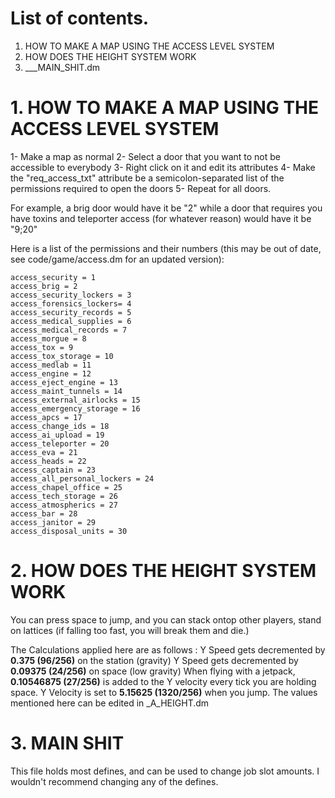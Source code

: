 # List of contents.
1. HOW TO MAKE A MAP USING THE ACCESS LEVEL SYSTEM
2. HOW DOES THE HEIGHT SYSTEM WORK
3. ___MAIN_SHIT.dm

# 1. HOW TO MAKE A MAP USING THE ACCESS LEVEL SYSTEM
1- Make a map as normal
2- Select a door that you want to not be accessible to everybody
3- Right click on it and edit its attributes
4- Make the "req_access_txt" attribute be a semicolon-separated list of the permissions required to open the doors
5- Repeat for all doors.

For example, a brig door would have it be "2" while a door that requires you have toxins and teleporter access (for whatever reason) would have it be "9;20"

Here is a list of the permissions and their numbers (this may be out of date, see code/game/access.dm for an updated version):

	access_security = 1
	access_brig = 2
	access_security_lockers = 3
	access_forensics_lockers= 4
	access_security_records = 5
	access_medical_supplies = 6
	access_medical_records = 7
	access_morgue = 8
	access_tox = 9
	access_tox_storage = 10
	access_medlab = 11
	access_engine = 12
	access_eject_engine = 13
	access_maint_tunnels = 14
	access_external_airlocks = 15
	access_emergency_storage = 16
	access_apcs = 17
	access_change_ids = 18
	access_ai_upload = 19
	access_teleporter = 20
	access_eva = 21
	access_heads = 22
	access_captain = 23
	access_all_personal_lockers = 24
	access_chapel_office = 25
	access_tech_storage = 26
	access_atmospherics = 27
	access_bar = 28
	access_janitor = 29
	access_disposal_units = 30

# 2. HOW DOES THE HEIGHT SYSTEM WORK
You can press space to jump, and you can stack ontop other players, stand on lattices (if falling too fast, you will break them and die.)

The Calculations applied here are as follows :
	Y Speed gets decremented by **0.375      (96/256)**   on the station (gravity)
	Y Speed gets decremented by **0.09375    (24/256)**   on space (low gravity)
	When flying with a jetpack, **0.10546875 (27/256)**   is added to the Y velocity every tick you are holding space.
	Y Velocity is set to        **5.15625    (1320/256)** when you jump.
The values mentioned here can be edited in _A_HEIGHT.dm

# 3. MAIN SHIT
This file holds most defines, and can be used to change job slot amounts. I wouldn't recommend changing any of the defines.
